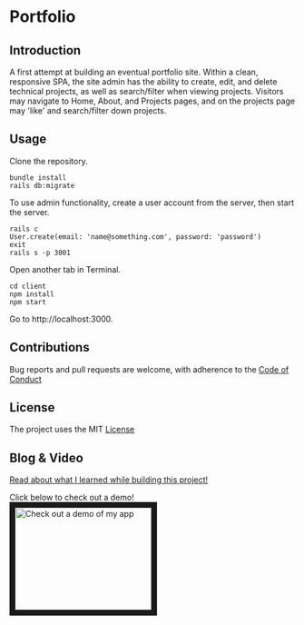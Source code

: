 Portfolio
=========

Introduction
------------
A first attempt at building an eventual portfolio site. Within a clean, responsive SPA, the site admin has the ability to create, edit, and delete technical projects, as well as search/filter when viewing projects. Visitors may navigate to Home, About, and Projects pages, and on the projects page may 'like' and search/filter down projects.

Usage
-----
Clone the repository.
```
bundle install
rails db:migrate
```
To use admin functionality, create a user account from the server, then start the server.
```
rails c
User.create(email: 'name@something.com', password: 'password')
exit
rails s -p 3001
```
Open another tab in Terminal.
```
cd client
npm install
npm start
```
Go to http://localhost:3000.

Contributions
-------------
Bug reports and pull requests are welcome, with adherence to the [Code of Conduct](./CODE_OF_CONDUCT.md)

License
-------
The project uses the MIT [License](./LICENSE)

Blog & Video
---------

[Read about what I learned while building this project!](https://iamtash.github.io/react-redux_go_with_the_flow)

Click below to check out a demo!<br>
<a href="http://www.youtube.com/watch?feature=player_embedded&v=qXFO5nyOvdk
" target="_blank"><img src="http://img.youtube.com/vi/qXFO5nyOvdk/0.jpg" 
alt="Check out a demo of my app" width="240" height="180" border="10" /></a>
